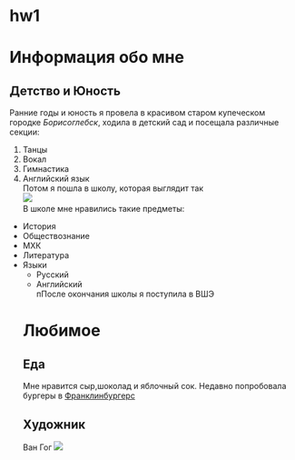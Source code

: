 # hw1
# **Информация обо мне**
## Детство и Юность
Ранние годы и юность я провела в красивом старом купеческом городке _Борисоглебск_, ходила в детский сад и посещала различные секции:
1. Танцы 
2. Вокал 
3. Гимнастика  
4. Английский язык                    
Потом я пошла в школу, которая выглядит так  
![](http://letopisi.org/images/2/24/%D0%A4%D0%BE%D1%82%D0%BE%D0%B3%D1%80%D0%B0%D1%84%D0%B8%D1%8F_%D0%B7%D0%B4%D0%B0%D0%BD%D0%B8%D1%8F_%D0%9C%D0%9E%D0%A3_%22%D0%91%D0%BE%D1%80%D0%B8%D1%81%D0%BE%D0%B3%D0%BB%D0%B5%D0%B1%D1%81%D0%BA%D0%B0%D1%8F_%D0%B3%D0%B8%D0%BC%D0%BD%D0%B0%D0%B7%D0%B8%D1%8F_%E2%84%96_1%22.jpg)  
В школе мне нравились такие предметы:
+ История
+ Обществознание
+ МХК
+ Литература
+ Языки
  - Русский
  - Английский         
  пПосле окончания школы я поступила в ВШЭ
  # Любимое
  ## Еда
  Мне нравится сыр,шоколад и яблочный сок. Недавно попробовала бургеры в [Франклинбургерс](http://www.franklins.ru/)
  ## Художник
  Ван Гог
  ![](https://cs2.livemaster.ru/storage/31/de/1a09f747f7c3343f64366b6154d2--kartiny-i-panno-kartina-maslom-po-motivu-vinsent-van-gog-zvez.jpg)
